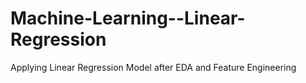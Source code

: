 # Machine-Learning--Linear-Regression
Applying Linear Regression Model after EDA and Feature Engineering
